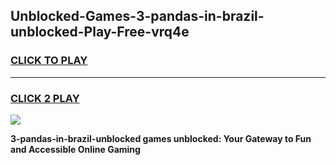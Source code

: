 
## Unblocked-Games-3-pandas-in-brazil-unblocked-Play-Free-vrq4e
<h3>
<a href="https://premium76.site?title=3-pandas-in-brazil-unblocked&ref=18A1">CLICK TO PLAY</a></h3>
<hr>

<h3>
<a href="https://premium76.site?title=3-pandas-in-brazil-unblocked&ref=18A1">CLICK 2 PLAY</a>
  
</h3>

<a href="https://premium76.site?title=3-pandas-in-brazil-unblocked&ref=18A1"><img src="https://clearcache.store/games.png"></a>


**3-pandas-in-brazil-unblocked games unblocked: Your Gateway to Fun and Accessible Online Gaming**
